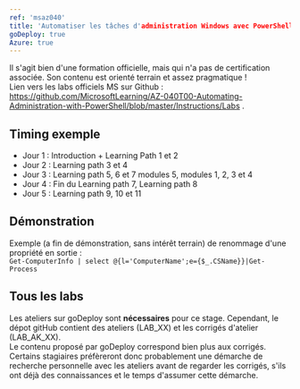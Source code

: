 ```yaml
---
ref: 'msaz040'
title: 'Automatiser les tâches d'administration Windows avec PowerShell'
goDeploy: true
Azure: true
---
```

Il s'agit bien d'une formation officielle, mais qui n'a pas de certification associée. Son contenu est orienté terrain et assez pragmatique !  
Lien vers les labs officiels MS sur Github : https://github.com/MicrosoftLearning/AZ-040T00-Automating-Administration-with-PowerShell/blob/master/Instructions/Labs .
## Timing exemple
* Jour 1 : Introduction + Learning Path 1 et 2
* Jour 2 : Learning path 3 et 4
* Jour 3 : Learning path 5, 6 et 7 modules  5, modules 1, 2, 3 et 4
* Jour 4 : Fin du Learning path 7, Learning path 8
* Jour 5 : Learning path 9, 10 et 11  
## Démonstration
Exemple (a fin de démonstration, sans intérêt terrain) de renommage d'une propriété en sortie :  
  `Get-ComputerInfo | select @{l='ComputerName';e={$_.CSName}}|Get-Process`
## Tous les labs
Les ateliers sur goDeploy sont **nécessaires** pour ce stage. Cependant, le dépot gitHub contient des ateliers (LAB_XX) et les corrigés d'atelier (LAB_AK_XX).  
Le contenu proposé par goDeploy correspond bien plus aux corrigés. Certains stagiaires préfèreront donc probablement une démarche de recherche personnelle avec les ateliers avant de regarder les corrigés, s'ils ont déjà des connaissances et le temps d'assumer cette démarche.